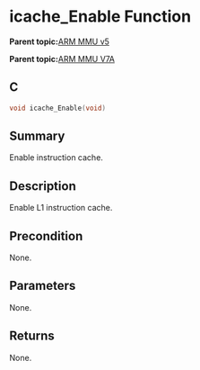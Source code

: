 # icache\_Enable Function

**Parent topic:**[ARM MMU v5](GUID-4F536925-04CE-4C63-B37F-8ADA32F53B56.md)

**Parent topic:**[ARM MMU V7A](GUID-E157A389-103B-46EE-94E3-AC91A40FEAE6.md)

## C

```c
void icache_Enable(void)
```

## Summary

Enable instruction cache.

## Description

Enable L1 instruction cache.

## Precondition

None.

## Parameters

None.

## Returns

None.

